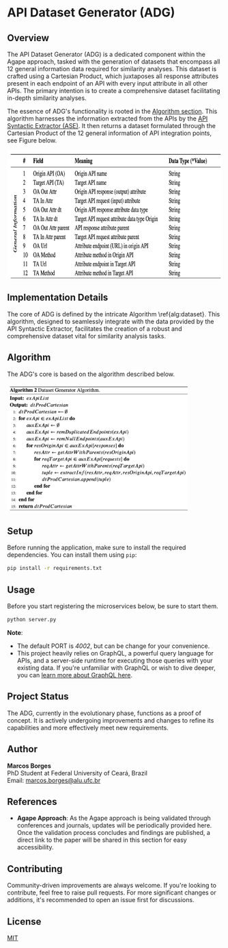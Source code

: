 # API Dataset Generator (ADG)

## Overview

The API Dataset Generator (ADG) is a dedicated component within the Agape approach, tasked with the generation of datasets that encompass all 12 general information data required for similarity analyses. This dataset is crafted using a Cartesian Product, which juxtaposes all response attributes present in each endpoint of an API with every input attribute in all other APIs. The primary intention is to create a comprehensive dataset facilitating in-depth similarity analyses.

The essence of ADG's functionality is rooted in the [Algorithm section](#Algorithm). This algorithm harnesses the information extracted from the APIs by the [API Syntactic Extractor (ASE)](https://github.com/marcosborges1/api-syntactic-extractor-service). It then returns a dataset formulated through the Cartesian Product of the 12 general information of API integration points, see Figure below.

<img src="/images/general_information_api_integration_points.png" height="300"/>

## Implementation Details

The core of ADG is defined by the intricate Algorithm \ref{alg:dataset}. This algorithm, designed to seamlessly integrate with the data provided by the API Syntactic Extractor, facilitates the creation of a robust and comprehensive dataset vital for similarity analysis tasks.

## Algorithm

The ADG's core is based on the algorithm described below.

<img src="/images/adg_algorithm.png" height="300"/>

## Setup

Before running the application, make sure to install the required dependencies. You can install them using `pip`:

```bash
pip install -r requirements.txt
```

## Usage

Before you start registering the microservices below, be sure to start them.

```bash
python server.py
```

**Note**:

- The default PORT is _4002_, but can be change for your convenience.
- This project heavily relies on GraphQL, a powerful query language for APIs, and a server-side runtime for executing those queries with your existing data. If you're unfamiliar with GraphQL or wish to dive deeper, you can [learn more about GraphQL here](https://graphql.org/).

## Project Status

The ADG, currently in the evolutionary phase, functions as a proof of concept. It is actively undergoing improvements and changes to refine its capabilities and more effectively meet new requirements.

## Author

**Marcos Borges**  
PhD Student at Federal University of Ceará, Brazil  
Email: [marcos.borges@alu.ufc.br](mailto:marcos.borges@alu.ufc.br)

## References

- **Agape Approach**: As the Agape approach is being validated through conferences and journals, updates will be periodically provided here. Once the validation process concludes and findings are published, a direct link to the paper will be shared in this section for easy accessibility.

## Contributing

Community-driven improvements are always welcome. If you're looking to contribute, feel free to raise pull requests. For more significant changes or additions, it's recommended to open an issue first for discussions.

## License

[MIT](https://choosealicense.com/licenses/mit/)
